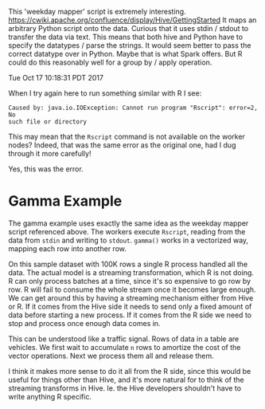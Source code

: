 This 'weekday mapper' script is extremely interesting.
https://cwiki.apache.org/confluence/display/Hive/GettingStarted
It maps an arbitrary Python script onto the data. Curious that it uses
stdin / stdout to transfer the data via text. This means that both hive and
Python have to specify the datatypes / parse the strings. It would seem
better to pass the correct datatype over in Python. Maybe that is what
Spark offers. But R could do this reasonably well for a group by / apply
operation.

Tue Oct 17 10:18:31 PDT 2017

When I try again here to run something similar with R I see:

```
Caused by: java.io.IOException: Cannot run program "Rscript": error=2, No
such file or directory
```
 
This may mean that the `Rscript` command is not available on the worker
nodes? Indeed, that was the same error as the original one, had I dug
through it more carefully!

Yes, this was the error.

# Gamma Example

The gamma example uses exactly the same idea as the weekday mapper script
referenced above. The workers execute `Rscript`, reading from the data from
`stdin` and writing to `stdout`. `gamma()` works in a vectorized way,
mapping each row into another row.

On this sample dataset with 100K rows a single R process handled all the
data. The actual model is a streaming transformation, which R is not doing.
R can only process batches at a time, since it's so expensive to go row by
row. R will fail to consume the whole stream once it becomes large enough.
We can get around this by having a streaming mechanism either from Hive or
R. If it comes from the Hive side it needs to send only a fixed amount of
data before starting a new process. If it comes from the R side we need to
stop and process once enough data comes in.

This can be understood like a traffic signal. Rows of data in a table are
vehicles. We first wait to accumulate `n` rows to amortize the cost of the vector
operations. Next we process them all and release them.

I think it makes more sense to do it all from the R side, since this would
be useful for things other than Hive, and it's more natural for to think of
the streaming transforms in Hive. Ie. the Hive developers shouldn't have to
write anything R specific.
